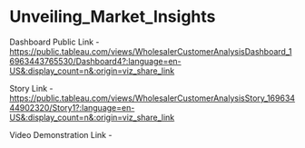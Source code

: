 # Unveiling_Market_Insights



Dashboard Public Link - https://public.tableau.com/views/WholesalerCustomerAnalysisDashboard_16963443765530/Dashboard4?:language=en-US&:display_count=n&:origin=viz_share_link

Story Link - https://public.tableau.com/views/WholesalerCustomerAnalysisStory_16963444902320/Story1?:language=en-US&:display_count=n&:origin=viz_share_link

Video Demonstration Link - 
